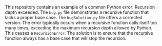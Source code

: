 This repository contains an example of a common Python error: Recursion depth exceeded. The `bug.py` file demonstrates a recursive function that lacks a proper base case. The `bugSolution.py` file offers a corrected version.  The error typically occurs when a recursive function calls itself too many times, exceeding the maximum recursion depth allowed by Python. This causes a `RecursionError`. The solution is to ensure that the recursive function always has a base case that will stop the recursion. 